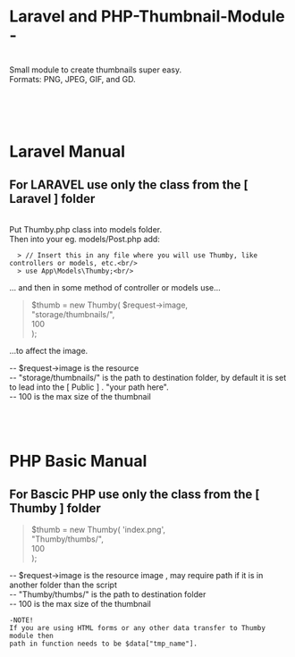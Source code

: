 # Laravel and PHP-Thumbnail-Module -
<br/>
Small module to create thumbnails super easy.<br/>
Formats: PNG, JPEG, GIF, and GD.

<br/><br/><br/>

# Laravel Manual
## For LARAVEL use only the class from the [ Laravel ] folder

<br/>
  Put Thumby.php class into models folder.<br/>
  Then into your eg. models/Post.php add:<br/>
  
      > // Insert this in any file where you will use Thumby, like controllers or models, etc.<br/>
      > use App\Models\Thumby;<br/>    
  
  ... and then in some method of controller or models use...<br/>

  > $thumb = new Thumby(
      $request->image,                
      "storage/thumbnails/",          
      100                             
    );
    
   ...to affect the image.<br/>
 
   -- $request->image is the resource <br/>
   -- "storage/thumbnails/"  is the path to destination folder, by default it is set to lead into the [ Public ] . "your path here".<br/>
   -- 100 is the max size of the thumbnail<br/>
<br/><br/><br/>
    
   
  
# PHP Basic Manual
## For Bascic PHP use only the class from the [ Thumby ] folder


  >$thumb = new Thumby(
    'index.png',           
    "Thumby/thumbs/",       
    100                     
  );
     
  -- $request->image is the resource image , may require path if it is in another folder than the script<br/>
  -- "Thumby/thumbs/"  is the path to destination folder<br/>
  -- 100 is the max size of the thumbnail<br/>

    
    -NOTE!
    If you are using HTML forms or any other data transfer to Thumby module then
    path in function needs to be $data["tmp_name"].
